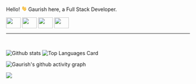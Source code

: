 Hello! <img src="https://raw.githubusercontent.com/satendra-sr/satendra-sr/master/icons/wave.gif" width="15px"> Gaurish here, a Full Stack Developer.

<a href="https://www.linkedin.com/in/gaurish-prakhar-saini-0a3ab6173/" target="blank"><img align="center" src="https://cdn.jsdelivr.net/npm/simple-icons@3.0.1/icons/linkedin.svg" height="30" width="40"></a>
<a href="mailto:gaurish.saini@coloredcow.in" target="blank"><img align="center" src="https://cdn.jsdelivr.net/npm/simple-icons@3.0.1/icons/gmail.svg" height="30" width="40"></a>
<a href="https://twitter.com/SainiGaurish" target="blank"><img align="center" src="https://cdn.jsdelivr.net/npm/simple-icons@3.0.1/icons/twitter.svg" height="30" width="40"></a>
<a href="https://www.instagram.com/_gaurish.saini/?hl=en" target="blank"><img align="center" src="https://cdn.jsdelivr.net/npm/simple-icons@3.0.1/icons/instagram.svg" height="30" width="40"></a>
<hr/>
<br/>

![Github stats](https://github-readme-stats.vercel.app/api?username=gaurish-saini&theme=vuehighcontrast&show_icons=true&count_private=true)
![Top Languages Card](https://github-readme-stats.vercel.app/api/top-langs/?username=gaurish-saini&layout=compact)

![Gaurish's github activity graph](https://activity-graph.herokuapp.com/graph?username=gaurish-saini&theme=lucent)


![](https://visitor-badge.glitch.me/badge?page_id=gaurish-saini.gaurish-saini)
<!--
**gaurish-saini/gaurish-saini** is a ✨ _special_ ✨ repository because its `README.md` (this file) appears on your GitHub profile.

Here are some ideas to get you started:

- 🔭 I’m currently working on ...
- 🌱 I’m currently learning ...
- 👯 I’m looking to collaborate on ...
- 🤔 I’m looking for help with ...
- 💬 Ask me about ...
- 📫 How to reach me: ...
- 😄 Pronouns: ...
- ⚡ Fun fact: ...
-->
